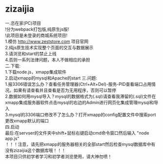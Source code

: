 # zizaijia
一.恣在家(PC)项目</br>
!分为webpack打包版,纯原生js版!<br>
!此项目是未登录的商城系统项目!</br>
1.模仿 http://www.zeststore.com 项目官网</br>
2.纯js原生技术实现整个页面的交互与数据展示</br>
3.请浏览和start的禁止上线</br>
4.否则一系列法律问题，本人不做相应的承担</br>
二.下载:</br>
1.下载node.js，xmapp集成软件</br>
2.启动xmapp的mysql和Apache的start
三.问题:</br>
1.报3306错误怎么办？查看任务管理器(Ctrl+Alt+Del)-服务-PID查看端口占用情况。如果有请查看并且查看是否为无用程序，否则可以暂停</br>
2.数据如何用mysql导入？mysql的数据格式为(.sql)请查看我滞留的(.sql)文件在xmapp集成服务器软件点击mysql的右边的Admin进行网页化集成管理mysql和导入</br>
3.mysql的3306端口修改不了怎么办？打开xmapp的config配置文件中搜索port更改xmapp默认的端口</br>
四.启动</br>
最后:在servser的文件夹中shift+鼠标右键启动cmd命令窗口然后输入 "node app.js"</br>
！！！注意，请先把xmapp的服务器相关的全部start然后检查mysql数据库中有没有zizaijia这个数据库哦！！！</br>
本项目只供初学者学习和初学者浏览使用，请大神勿喷！
